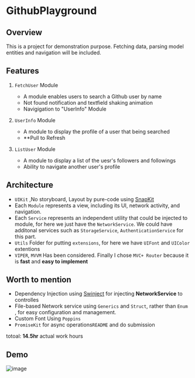 #  GithubPlayground

## Overview

This is a project for demonstration purpose. Fetching data, parsing model entities and navigation will be included.

## Features

1. `FetchUser` Module
    - A module enables users to search a Github user by name
    - Not found notification and textfield shaking animation 
    - Navigigation to "UserInfo" Module

2. `UserInfo` Module
    - A module to display the profile of a user that being searched
    - **Pull to Refresh 
    
3. `ListUser` Module
    - A module to display a list of the uesr's followers and followings
    - Ability to navigate another user's profile

## Architecture
- `UIKit` ,No storyboard, Layout by pure-code using [SnapKit](https://github.com/SnapKit/SnapKit)
- Each `Module` represents a view, including its UI, network activity, and navigation.
- Each `Service` represents an independent utility that could be injected to module, for here we just have the `NetworkService`. We could have additonal services such as `StorageService`, `AuthenticationService` for this part.
- `Utils` Folder for putting `extensions`, for here we have `UIFont` and `UIColor` extentions
- `VIPER`, `MVVM` Has been considered. Finally I chose `MVC+ Router` because it is **fast** and **easy to implement** 

##  Worth to mention
- Dependency Injection using [Swinject](https://github.com/Swinject/Swinject) for injecting **NetworkService** to controlles
- File-based Network service using `Generics` and `Struct`, rather than `Enum` , for easy configuration and management. 
- Custom Font Using `Poppins`
- `PromiseKit` for async operations`README` and do submission


totoal: **14.5hr** actual work hours

## Demo

![image](ios-github-playground.gif)
